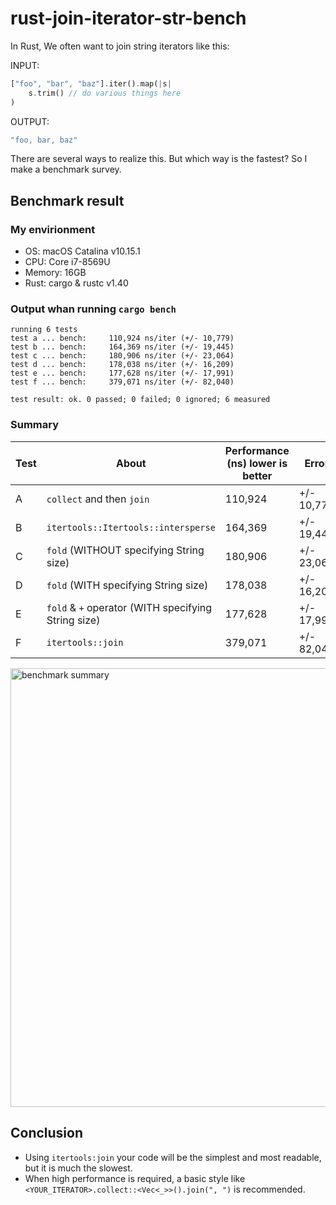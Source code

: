 # rust-join-iterator-str-bench

In Rust, We often want to join string iterators like this:

INPUT:

```rust
["foo", "bar", "baz"].iter().map(|s|
    s.trim() // do various things here
)
```

OUTPUT:

```rust
"foo, bar, baz"
```

There are several ways to realize this. But which way is the fastest? So I make a benchmark survey.

## Benchmark result

### My envirionment

- OS: macOS Catalina v10.15.1
- CPU: Core i7-8569U
- Memory: 16GB
- Rust: cargo & rustc v1.40

### Output whan running `cargo bench`

```
running 6 tests
test a ... bench:     110,924 ns/iter (+/- 10,779)
test b ... bench:     164,369 ns/iter (+/- 19,445)
test c ... bench:     180,906 ns/iter (+/- 23,064)
test d ... bench:     178,038 ns/iter (+/- 16,209)
test e ... bench:     177,628 ns/iter (+/- 17,991)
test f ... bench:     379,071 ns/iter (+/- 82,040)

test result: ok. 0 passed; 0 failed; 0 ignored; 6 measured
```

### Summary

| Test | About                                               | Performance (ns) lower is better | Error      |
| ---- | --------------------------------------------------- | -------------------------------- | ---------- |
| A    | `collect` and then `join`                           | 110,924                          | +/- 10,779 |
| B    | `itertools::Itertools::intersperse`                 | 164,369                          | +/- 19,445 |
| C    | `fold` (WITHOUT specifying String size)             | 180,906                          | +/- 23,064 |
| D    | `fold` (WITH specifying String size)                | 178,038                          | +/- 16,209 |
| E    | `fold` & `+` operator (WITH specifying String size) | 177,628                          | +/- 17,991 |
| F    | `itertools::join`                                   | 379,071                          | +/- 82,040 |

<img width="702" alt="benchmark summary" src="https://user-images.githubusercontent.com/23649474/71775538-c8ac0180-2fc5-11ea-9ef2-45d33224d546.png">

## Conclusion

- Using `itertools:join` your code will be the simplest and most readable, but it is much the slowest.
- When high performance is required, a basic style like `<YOUR_ITERATOR>.collect::<Vec<_>>().join(", ")` is recommended.
